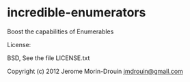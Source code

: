 incredible-enumerators
======================

Boost the capabilities of Enumerables


License:

BSD, See the file LICENSE.txt

Copyright (c) 2012 Jerome Morin-Drouin
jmdrouin@gmail.com